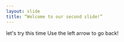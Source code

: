 ```yaml
---
layout: slide
title: “Welcome to our second slide!”
---
```

let's try this time 
Use the left arrow to go back!
